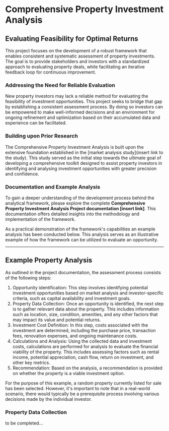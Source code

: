 # **Comprehensive Property Investment Analysis**

## **Evaluating Feasibility for Optimal Returns**

This project focuses on the development of a robust framework that enables consistent and systematic assessment of property investments. The goal is to provide stakeholders and investors with a standardized approach to evaluating property deals, while facilitating an iterative feedback loop for continuous improvement.

### **Addressing the Need for Reliable Evaluation**

New property investors may lack a reliable method for evaluating the feasibility of investment opportunities. This project seeks to bridge that gap by establishing a consistent assessment process. By doing so investors can be empowered to make well-informed decisions and an environment for ongoing refinement and optimization based on their accumulated data and experience can be facilitated. 

### **Building upon Prior Research**

The Comprehensive Property Investment Analysis is built upon the extensive foundation established in the [market analysis study](insert link to the study). This study served as the initial step towards the ultimate goal of developing a comprehensive toolkit designed to assist property investors in identifying and analysing investment opportunities with greater precision and confidence.

### **Documentation and Example Analysis**

To gain a deeper understanding of the development process behind the analytical framework, please explore the complete **Comprehensive Property Investment Analysis Project documentation [insert link]**. This documentation offers detailed insights into the methodology and implementation of the framework.

As a practical demonstration of the framework's capabilities an example analysis has been conducted below. This analysis serves as an illustrative example of how the framework can be utilized to evaluate an opportunity. 

---

## **Example Property Analysis**

As outlined in the project documentation, the assessment process consists of the following steps:

1. Opportunity identification: This step involves identifying potential investment opportunities based on market analysis and investor-specific criteria, such as capital availability and investment goals.
2. Property Data Collection: Once an opportunity is identified, the next step is to gather relevant data about the property. This includes information such as location, size, condition, amenities, and any other factors that may impact its value and potential returns.
3. Investment Cost Definition: In this step, costs associated with the investment are determined, including the purchase price, transaction fees, renovation expenses, and ongoing maintenance costs.
4. Calculations and Analysis: Using the collected data and investment costs, calculations are performed for analysis to evaluate the financial viability of the property. This includes assessing factors such as rental income, potential appreciation, cash flow, return on investment, and other key metrics.
5. Recommendation: Based on the analysis, a recommendation is provided on whether the property is a viable investment option.

For the purpose of this example, a random property currently listed for sale has been selected. However, it's important to note that in a real-world scenario, there would typically be a prerequisite process involving various decisions made by the individual investor. 

### **Property Data Collection**

to be completed... 